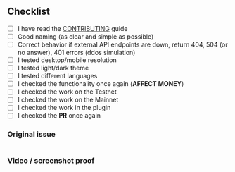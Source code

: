 ## Checklist

- [ ] I have read the [CONTRIBUTING](https://github.com/swaponline/MultiCurrencyWallet/blob/master/docs/CONTRIBUTING.md) guide
- [ ] Good naming (as clear and simple as possible)
- [ ] Correct behavior if external API endpoints are down, return 404, 504 (or no answer), 401 errors (ddos simulation)
- [ ] I tested desktop/mobile resolution
- [ ] I tested light/dark theme
- [ ] I tested different languages
- [ ] I checked the functionality once again (**AFFECT MONEY**)
- [ ] I checked the work on the Testnet
- [ ] I checked the work on the Mainnet
- [ ] I checked the work in the plugin
- [ ] I checked the **PR** once again

### Original issue
<!-- Type number -->
#

### Video / screenshot proof
<!-- You can use Ctrl+V -->
